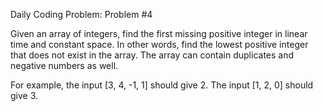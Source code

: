 Daily Coding Problem: Problem #4

Given an array of integers, find the first missing positive integer in linear time and constant space. 
In other words, find the lowest positive integer that does not exist in the array. The array can contain duplicates and negative numbers as well.

For example, the input [3, 4, -1, 1] should give 2. The input [1, 2, 0] should give 3.
